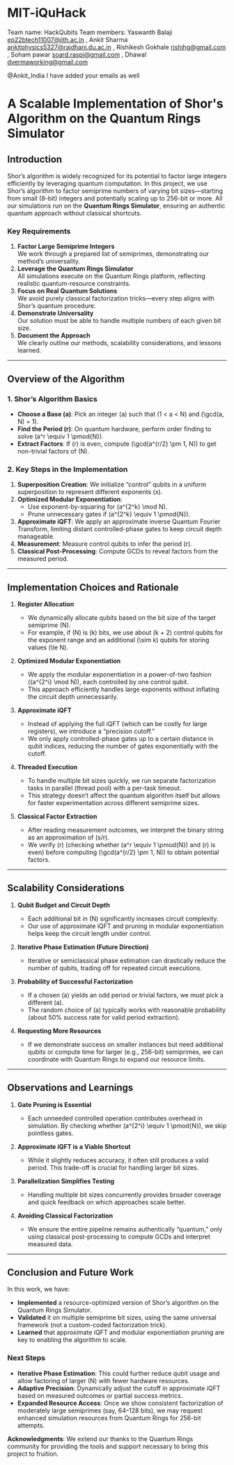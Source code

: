# MIT-iQuHack

Team name: HackQubits
Team members: Yaswanth Balaji ep22btech11007@iith.ac.in
, Ankit Sharma ankitphysics5327@rajdhani.du.ac.in  , Rishikesh Gokhale rishihg@gmail.com
, Soham pawar soard.raspi@gmail.com  , Dhawal dvermaworking@gmail.com

@Ankit_India
I have added your emails as well


# A Scalable Implementation of Shor's Algorithm on the Quantum Rings Simulator

## Introduction
Shor’s algorithm is widely recognized for its potential to factor large integers efficiently by leveraging quantum computation. In this project, we use Shor’s algorithm to factor semiprime numbers of varying bit sizes—starting from small (8-bit) integers and potentially scaling up to 256-bit or more. All our simulations run on the **Quantum Rings Simulator**, ensuring an authentic quantum approach without classical shortcuts.

### Key Requirements
1. **Factor Large Semiprime Integers**  
   We work through a prepared list of semiprimes, demonstrating our method’s universality.
2. **Leverage the Quantum Rings Simulator**  
   All simulations execute on the Quantum Rings platform, reflecting realistic quantum-resource constraints.
3. **Focus on Real Quantum Solutions**  
   We avoid purely classical factorization tricks—every step aligns with Shor’s quantum procedure.
4. **Demonstrate Universality**  
   Our solution must be able to handle multiple numbers of each given bit size.
5. **Document the Approach**  
   We clearly outline our methods, scalability considerations, and lessons learned.

---

## Overview of the Algorithm

### 1. Shor’s Algorithm Basics
- **Choose a Base \(a\)**: Pick an integer \(a\) such that \(1 < a < N\) and \(\gcd(a, N) = 1\).  
- **Find the Period \(r\)**: On quantum hardware, perform order finding to solve \(a^r \equiv 1 \pmod{N}\).  
- **Extract Factors**: If \(r\) is even, compute \(\gcd(a^{r/2} \pm 1, N)\) to get non-trivial factors of \(N\).

### 2. Key Steps in the Implementation
1. **Superposition Creation**: We initialize “control” qubits in a uniform superposition to represent different exponents \(x\).  
2. **Optimized Modular Exponentiation**: 
   - Use exponent-by-squaring for \(a^{2^k} \mod N\).  
   - Prune unnecessary gates if \(a^{2^k} \equiv 1 \pmod{N}\).  
3. **Approximate iQFT**: We apply an approximate inverse Quantum Fourier Transform, limiting distant controlled-phase gates to keep circuit depth manageable.  
4. **Measurement**: Measure control qubits to infer the period \(r\).  
5. **Classical Post-Processing**: Compute GCDs to reveal factors from the measured period.

---

## Implementation Choices and Rationale

1. **Register Allocation**  
   - We dynamically allocate qubits based on the bit size of the target semiprime \(N\).  
   - For example, if \(N\) is \(k\) bits, we use about \(k + 2\) control qubits for the exponent range and an additional \(\sim k\) qubits for storing values \(\le N\).

2. **Optimized Modular Exponentiation**  
   - We apply the modular exponentiation in a power-of-two fashion (\(a^{2^i} \mod N\)), each controlled by one control qubit.  
   - This approach efficiently handles large exponents without inflating the circuit depth unnecessarily.

3. **Approximate iQFT**  
   - Instead of applying the full iQFT (which can be costly for large registers), we introduce a “precision cutoff.”  
   - We only apply controlled-phase gates up to a certain distance in qubit indices, reducing the number of gates exponentially with the cutoff.

4. **Threaded Execution**  
   - To handle multiple bit sizes quickly, we run separate factorization tasks in parallel (thread pool) with a per-task timeout.  
   - This strategy doesn’t affect the quantum algorithm itself but allows for faster experimentation across different semiprime sizes.

5. **Classical Factor Extraction**  
   - After reading measurement outcomes, we interpret the binary string as an approximation of \(s/r\).  
   - We verify \(r\) (checking whether \(a^r \equiv 1 \pmod{N}\) and \(r\) is even) before computing \(\gcd(a^{r/2} \pm 1, N)\) to obtain potential factors.

---

## Scalability Considerations

1. **Qubit Budget and Circuit Depth**  
   - Each additional bit in \(N\) significantly increases circuit complexity.  
   - Our use of approximate iQFT and pruning in modular exponentiation helps keep the circuit length under control.

2. **Iterative Phase Estimation (Future Direction)**  
   - Iterative or semiclassical phase estimation can drastically reduce the number of qubits, trading off for repeated circuit executions.

3. **Probability of Successful Factorization**  
   - If a chosen \(a\) yields an odd period or trivial factors, we must pick a different \(a\).  
   - The random choice of \(a\) typically works with reasonable probability (about 50% success rate for valid period extraction).

4. **Requesting More Resources**  
   - If we demonstrate success on smaller instances but need additional qubits or compute time for larger (e.g., 256-bit) semiprimes, we can coordinate with Quantum Rings to expand our resource limits.

---

## Observations and Learnings

1. **Gate Pruning is Essential**  
   - Each unneeded controlled operation contributes overhead in simulation. By checking whether \(a^{2^i} \equiv 1 \pmod{N}\), we skip pointless gates.

2. **Approximate iQFT is a Viable Shortcut**  
   - While it slightly reduces accuracy, it often still produces a valid period. This trade-off is crucial for handling larger bit sizes.

3. **Parallelization Simplifies Testing**  
   - Handling multiple bit sizes concurrently provides broader coverage and quick feedback on which approaches scale better.

4. **Avoiding Classical Factorization**  
   - We ensure the entire pipeline remains authentically “quantum,” only using classical post-processing to compute GCDs and interpret measured data.

---

## Conclusion and Future Work

In this work, we have:
- **Implemented** a resource-optimized version of Shor’s algorithm on the Quantum Rings Simulator.
- **Validated** it on multiple semiprime bit sizes, using the same universal framework (not a custom-coded factorization trick).
- **Learned** that approximate iQFT and modular exponentiation pruning are key to enabling the algorithm to scale.

### Next Steps
- **Iterative Phase Estimation**: This could further reduce qubit usage and allow factoring of larger \(N\) with fewer hardware resources.  
- **Adaptive Precision**: Dynamically adjust the cutoff in approximate iQFT based on measured outcomes or partial success metrics.  
- **Expanded Resource Access**: Once we show consistent factorization of moderately large semiprimes (say, 64–128 bits), we may request enhanced simulation resources from Quantum Rings for 256-bit attempts.

**Acknowledgments**: We extend our thanks to the Quantum Rings community for providing the tools and support necessary to bring this project to fruition.
